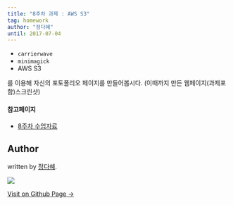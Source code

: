 ```yaml
---
title: "8주차 과제 : AWS S3"
tag: homework
author: "정다혜"
until: 2017-07-04
---
```


- `carrierwave`
- `minimagick`
- AWS S3

를 이용해 자신의 포토폴리오 페이지를 만들어봅시다.
(이때까지 만든 웹페이지(과제포함)스크린샷)

#### 참고페이지
- [8주차 수업자료](http://konkuk.likelion.org/material-w8-mon)

## Author

written by [정다혜](https://dh00023.github.io).

![](https://avatars.githubusercontent.com/dh00023?v=2&s=100)

<a href="https://dh00023.github.io" target="_blank" class="btn btn-black"><i class="fa fa-github fa-lg"></i> Visit on Github Page &rarr;</a>